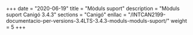 +++
date        = "2020-06-19"
title       = "Mòduls suport"
description = "Mòduls suport Canigó 3.4.3"
sections    = "Canigó"
enllac		= "/INTCAN2199-documentacio-per-versions-3.4LTS-3.4.3-moduls-moduls-suport/"
weight		= 5
+++
